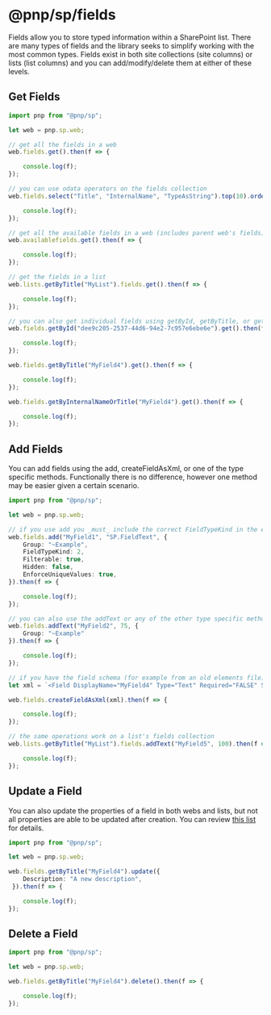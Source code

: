 # @pnp/sp/fields

Fields allow you to store typed information within a SharePoint list. There are many types of fields and the library seeks to simplify working with the most common types. Fields exist in both site collections (site columns) or lists (list columns) and you can add/modify/delete them at either of these levels.

## Get Fields

```TypeScript
import pnp from "@pnp/sp";

let web = pnp.sp.web;

// get all the fields in a web
web.fields.get().then(f => {

    console.log(f);
});

// you can use odata operators on the fields collection
web.fields.select("Title", "InternalName", "TypeAsString").top(10).orderBy("Id").get().then(f => {

    console.log(f);
});

// get all the available fields in a web (includes parent web's fields)
web.availablefields.get().then(f => {

    console.log(f);
});

// get the fields in a list
web.lists.getByTitle("MyList").fields.get().then(f => {

    console.log(f);
});

// you can also get individual fields using getById, getByTitle, or getByInternalNameOrTitle
web.fields.getById("dee9c205-2537-44d6-94e2-7c957e6ebe6e").get().then(f => {

    console.log(f);
});

web.fields.getByTitle("MyField4").get().then(f => {

    console.log(f);
});

web.fields.getByInternalNameOrTitle("MyField4").get().then(f => {

    console.log(f);
});
```

## Add Fields

You can add fields using the add, createFieldAsXml, or one of the type specific methods. Functionally there is no difference, however one method may be easier given a certain scenario.

```TypeScript
import pnp from "@pnp/sp";

let web = pnp.sp.web;

// if you use add you _must_ include the correct FieldTypeKind in the extended properties
web.fields.add("MyField1", "SP.FieldText", { 
    Group: "~Example",
    FieldTypeKind: 2,
    Filterable: true,
    Hidden: false,
    EnforceUniqueValues: true,
}).then(f => {

    console.log(f);
});

// you can also use the addText or any of the other type specific methods on the collection
web.fields.addText("MyField2", 75, { 
    Group: "~Example"
}).then(f => {

    console.log(f);
});

// if you have the field schema (for example from an old elements file) you can use createFieldAsXml
let xml = `<Field DisplayName="MyField4" Type="Text" Required="FALSE" StaticName="MyField4" Name="MyField4" MaxLength="125" Group="~Example" />`;

web.fields.createFieldAsXml(xml).then(f => {

    console.log(f);
});

// the same operations work on a list's fields collection
web.lists.getByTitle("MyList").fields.addText("MyField5", 100).then(f => {

    console.log(f);
});
```

## Update a Field

You can also update the properties of a field in both webs and lists, but not all properties are able to be updated after creation. You can review [this list](https://msdn.microsoft.com/en-us/library/office/dn600182.aspx#bk_FieldProperties) for details.

```TypeScript
import pnp from "@pnp/sp";

let web = pnp.sp.web;

web.fields.getByTitle("MyField4").update({ 
    Description: "A new description",
 }).then(f => {

    console.log(f);
});
```

## Delete a Field

```TypeScript
import pnp from "@pnp/sp";

let web = pnp.sp.web;

web.fields.getByTitle("MyField4").delete().then(f => {

    console.log(f);
});
```
